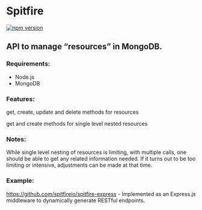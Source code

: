 # Spitfire

[![npm version](https://badge.fury.io/js/spitfire-node.svg)](https://badge.fury.io/js/spitfire-node)

## API to manage “resources” in MongoDB.

### Requirements:

- Node.js
- MongoDB

### Features:

get, create, update and delete methods for resources

get and create methods for single level nested resources

### Notes:

While single level nesting of resources is limiting, with multiple calls, one should be able to get any related information needed.  If it turns out to be too limiting or intensive, adjustments can be made at that time.

### Example:

https://github.com/spitfireio/spitfire-express - Implemented as an Express.js middleware to dynamically generate RESTful endpoints.
